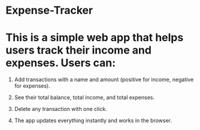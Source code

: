 # Expense-Tracker

# This is a simple web app that helps users track their income and expenses. Users can: 

1. Add transactions with a name and amount (positive for income, negative for expenses).

2. See their total balance, total income, and total expenses.

3. Delete any transaction with one click. 

4. The app updates everything instantly and works in the browser.
